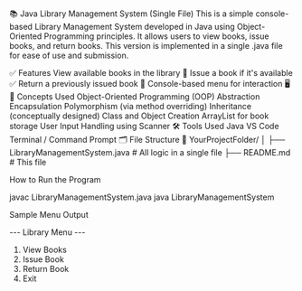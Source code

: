 📚 Java Library Management System (Single File)
This is a simple console-based Library Management System developed in Java using Object-Oriented Programming principles. It allows users to view books, issue books, and return books. This version is implemented in a single .java file for ease of use and submission.

✅ Features
View available books in the library 📖
Issue a book if it's available ✅
Return a previously issued book 🔁
Console-based menu for interaction 🖥️
🧠 Concepts Used
Object-Oriented Programming (OOP)
Abstraction
Encapsulation
Polymorphism (via method overriding)
Inheritance (conceptually designed)
Class and Object Creation
ArrayList for book storage
User Input Handling using Scanner
🛠️ Tools Used
Java
VS Code
Terminal / Command Prompt
🗂️ File Structure
📁 YourProjectFolder/
│
├── LibraryManagementSystem.java   # All logic in a single file
├── README.md                      # This file

How to Run the Program

javac LibraryManagementSystem.java
java LibraryManagementSystem

Sample Menu Output

--- Library Menu ---
1. View Books
2. Issue Book
3. Return Book
4. Exit
